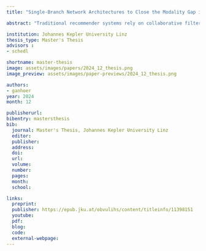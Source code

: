 ```yaml
---
title: "Single-Branch Network Architectures to Close the Modality Gap in Multimodal Recommendation"

abstract: "Traditional recommender systems rely on collaborative filtering (CF), using past user-item interactions to help users discover new items in a vast collection. In cold start, i.e., when interaction histories of users or items are unavailable, content-based recommender systems (CBRSs) use side information instead, most commonly, descriptions of items for item cold start. Hybrid recommender systems (HRSs) often employ multimodal learning to combine collaborative and user and item side information, which we jointly refer to as modalities. Though HRSs can provide recommendations when some modalities are missing, their quality degrades. In this work, we utilize single-branch neural networks equipped with weight sharing, modality sampling, and contrastive loss to provide accurate recommendations even in missing modality scenarios, including cold start, by closing the modality gap. We compare these networks with multi-branch alternatives and conduct extensive experiments on the MovieLens 1M, Music4All-Onion, and Amazon Video Games datasets. Six accuracy-based and four beyond-accuracy-based metrics help assess the recommendation quality and popularity bias for the different training paradigms and their hyperparameters on single- and multi-branch networks in warm-start and missing modality scenarios. We quantitatively and qualitatively study the effects of these different aspects on bridging the modality gap. Our results show that single-branch networks provide competitive recommendation quality in warm start, and a significantly better one in missing modality scenarios. Moreover, weight sharing, modality sampling, and contrastive loss lead to modalities of an item being closer together in embedding space than to other items."

institution: Johannes Kepler University Linz 
thesis_type: Master's Thesis
advisors : 
- schedl

shortname: master-thesis
image: assets/images/papers/2024_12_thesis.png
image_preview: assets/images/paper-previews/2024_12_thesis.png

authors:
- ganhoer
year: 2024
month: 12

publisherurl: 
bibentry: mastersthesis
bib:
  journal: Master's Thesis, Johannes Kepler University Linz
  editor: 
  publisher: 
  address: 
  doi:
  url: 
  volume: 
  number: 
  pages: 
  month:
  school:

links:
  preprint: 
  publisher: https://epub.jku.at/obvulihs/content/titleinfo/11398151
  youtube: 
  pdf: 
  blog: 
  code:
  external-webpage:
---
```





